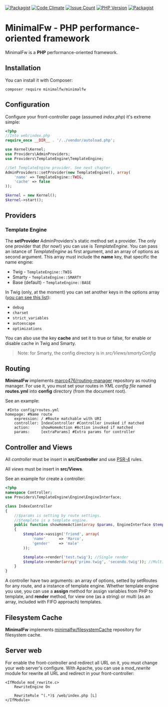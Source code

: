 [![Packagist](https://img.shields.io/packagist/v/minimalfw/minimalfw.svg)](https://packagist.org/packages/minimalfw/minimalfw)
[![Code Climate](https://codeclimate.com/github/marco476/MinimalFw/badges/gpa.svg)](https://codeclimate.com/github/marco476/MinimalFw)
[![Issue Count](https://codeclimate.com/github/marco476/MinimalFw/badges/issue_count.svg)](https://codeclimate.com/github/marco476/MinimalFw)
[![PHP Version](https://img.shields.io/badge/PHP-%3E%3D5.6-blue.svg)](http://php.net/manual/en/migration56.new-features.php)
[![Packagist](https://img.shields.io/packagist/l/minimalfw/minimalfw.svg)](https://packagist.org/packages/minimalfw/minimalfw)

# MinimalFw - PHP performance-oriented framework
MinimalFw is a **PHP** performance-oriented framework.

## Installation

You can install it with Composer:

```
composer require minimalfw/minimalfw
```

## Configuration

Configure your front-controller page (assumed *index.php*) it's extreme simple:

```PHP
<?php
//Into web/index.php
require_once __DIR__ . '/../vendor/autoload.php';

use Kernel\Kernel;
use Providers\AdminProviders;
use Providers\TemplateEngine\TemplateEngine;

//Set TemplateEngine provider. See next chapter.
AdminProviders::setProvider(new TemplateEngine(), array(
    'name' => TemplateEngine::TWIG,
    'cache' => false
));

$kernel = new Kernel();
$kernel->start();
```

## Providers

### Template Engine

The **setProvider** AdminProviders's static method set a provider. The only one provider that (for now!) you can use is *TemplateEngine*. You can pass an istance
of *TemplateEngine* as first argument, and an array of options as second argument. This array must include the **name** key, that specific the name engine:

* Twig           - ``` TemplateEngine::TWIG ```
* Smarty         - ``` TemplateEngine::SMARTY ```
* Base (default) - ``` TemplateEngine::BASE ```

In Twig (only, at the moment) you can set another keys in the options array ([you can see this list](http://twig.sensiolabs.org/doc/2.x/api.html#environment-options)):
* ``` debug ```
* ``` charset ```
* ``` strict_variables ```
* ``` autoescape ```
* ``` optimizations ```

You can also use the key **cache** and set it to true or false, for enable or disable cache in Twig and Smarty.

> Note: for Smarty, the config directory is in *src/Views/smartyConfig*

## Routing
**MinimalFw** implements [marco476/routing-manager](https://github.com/marco476/routing-manager) repository as routing manager.
For use it, you must set your routes in *YML config file* named **routes.yml** into **config** directory (from the document root).

See an example:

```YML
 #Into config/routes.yml
homepage: #Name route
    expression: / #Route matchable with URI
    controller: IndexController #Controller invoked if matched
    action:     showHomeAction #Action invoked if matched
    params:     [extraParams] #Extra params for controller
```

## Controller and Views

All *controller* must be insert in **src/Controller** and use [PSR-4](http://www.php-fig.org/psr/psr-4/) rules.

All *views* must be insert in **src/Views**.

See an example for create a controller:

```PHP
<?php
namespace Controller;
use Providers\TemplateEngine\Engine\EngineInterface;

class IndexController
{
    //$params is setting by route settings. 
    //$template is a template engine.
    public function showHomeAction(array $params, EngineInterface $template)
    {
        $template->assign('friend', array(
            'name'      => 'Marco',
            'gender'    => 'male'
        ));

        $template->render('test.twig'); //Single render
        $template->render(array('primo.twig', 'secondo.twig')); //Multi render
    }
}

```
A controller have two arguments: an array of options, setted by setRoutes for any route, and a instance
of template engine. Whether template engine you use, you can use a **assign** method for assign variables
from PHP to template, and **render** method, for view one (as a string) or multi (as an array, included with FIFO
approach) templates.

## Filesystem Cache
**MinimalFw** implements [minimalfw/filesystemCache](https://github.com/marco476/filesystem-cache) repository for filesystem cache.

## Server web
For enable the front-controller and redirect all URL on it, you must change your web server's configure.
With Apache, you can use a *mod_rewrite* module for rewrite all URL and redirect in your front-controller:

```
<IfModule mod_rewrite.c>
    RewriteEngine On

    RewriteRule ^(.*)$ /web/index.php [L]
</IfModule>
```
